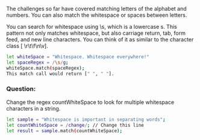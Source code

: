 The challenges so far have covered matching letters of the alphabet and numbers. You can also match the whitespace or spaces between letters.

You can search for whitespace using \s, which is a lowercase s. This pattern not only matches whitespace, but also carriage return, tab, form feed, and new line characters. You can think of it as similar to the character class [ \r\t\f\n\v].

```bash
let whiteSpace = "Whitespace. Whitespace everywhere!"
let spaceRegex = /\s/g;
whiteSpace.match(spaceRegex);
This match call would return [" ", " "].
```

### Question:
Change the regex countWhiteSpace to look for multiple whitespace characters in a string.

```bash
let sample = "Whitespace is important in separating words";
let countWhiteSpace = /change/; // Change this line
let result = sample.match(countWhiteSpace);
```